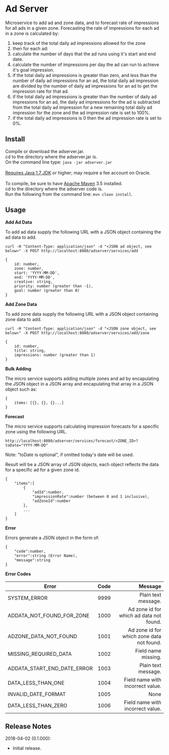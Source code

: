 # Ad Server

Microservice to add ad and zone data, and to forecast rate of impressions for all ads in a given zone. Forecasting the rate of impressions for each ad in a zone is calculated by:

1. keep track of the total daily ad impressions allowed for the zone
2. then for each ad:
3. calculate the number of days that the ad runs using it's start and end date.
4. calculate the number of impressions per day the ad can run to achieve it's goal impression.
5. if the total daily ad impressions is greater than zero, and less than the number of daily ad impressions for an ad, the total daily ad impression are divided by the number of daily ad impressions for an ad to get the impression rate for that ad.
6. if the total daily ad impressions is greater than the number of daily ad impressions for an ad, the daily ad impressions for the ad is subtracted from the total daily ad impression for a new remaining total daily ad impression for the zone and the ad impression rate is set to 100%.
7. if the total daily ad impressions is 0 then the ad impression rate is set to 0%.

## Install

Compile or download the adserver.jar.<br/>
cd to the directory where the adserver.jar is.<br/>
On the command line type: `java -jar adserver.jar`<br/>
<br/>
[Requires Java 1.7 JDK](http://www.oracle.com/technetwork/java/javase/downloads/java-archive-downloads-javase7-521261.html) or higher; may require a fee account on Oracle.<br/>
<br/>
To compile, be sure to have [Apache Maven](https://maven.apache.org/download.cgi) 3.5 installed.<br/>
cd to the directory where the adserver code is.<br/>
Run the following from the command line: `mvn clean install`.<br/>

## Usage

**Add Ad Data**

To add ad data supply the following URL with a JSON object containing the ad data to add. 

`curl -H "Content-Type: application/json" -d "<JSON ad object, see below>" -X POST http://localhost:8080/adserver/services/add`

```
{ 
	id: number, 
	zone: number, 
	start: 'YYYY-MM-DD', 
	end: 'YYYY-MM-DD', 
	creative: string,
	priority: number (greater than -1), 
	goal: number (greater than 0) 
}
```

**Add Zone Data**

To add zone data supply the following URL with a JSON object containing zone data to add.

`curl -H "Content-Type: application/json" -d "<JSON zone object, see below>" -X POST http://localhost:8080/adserver/services/add/zone`

```
{ 
	id: number, 
	title: string, 
	impressions: number (greater than 1) 
}
```

**Bulk Adding**

The micro service supports adding multiple zones and ad by encapulating the JSON object in a JSON array and encapulating that array in a JSON object such as:

```
{ 
	items: [{}, {}, {}...]
}
```

**Forecast** 

The micro service supports calculating impression forecasts for a specific zone using the following URL.

`http://localhost:8080/adserver/services/forecast/<ZONE_ID>?toDate="YYYY-MM-DD"`

Note: "toDate is optional", if omitted today's date will be used.

Result will be a JSON array of JSON objects, each object reflects the data for a specific ad for a given zone id.

```
{
	"items":[
		{
			"adId":number,
			"impressionRate":number (between 0 and 1 inclusive),
			"adZoneId":number
		},
		...
	]
}
```

**Error**

Errors generate a JSON object in the form of:

```
{
	"code":number,
	"error":string (Error Name),
	"message":string
}
```

**Error Codes**

| Error                         | Code   | Message                                     |
| ------------------------------|:------:| -------------------------------------------:|
| SYSTEM_ERROR                  | 9999   | Plain text message.                         |
| ADDATA_NOT_FOUND_FOR_ZONE     | 1000   | Ad zone id for which ad data not found.     |
| ADZONE_DATA_NOT_FOUND         | 1001   | Ad zone id for which zone data not found.   |
| MISSING_REQUIRED_DATA         | 1002   | Field name missing.                         |
| ADDATA_START_END_DATE_ERROR   | 1003   | Plain text message.                         |
| DATA_LESS_THAN_ONE            | 1004   | Field name with incorrect value.            |
| INVALID_DATE_FORMAT           | 1005   | None                                        |
| DATA_LESS_THAN_ZERO           | 1006   | Field name with incorrect value.            |


## Release Notes

2018-04-02 (0.1.000):

* Initial release.
